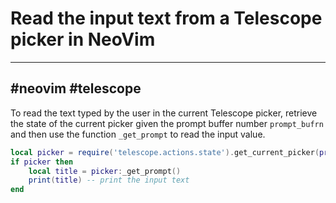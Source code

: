# Read the input text from a Telescope picker in NeoVim

-----
#neovim #telescope
-----

To read the text typed by the user in the current Telescope picker, 
retrieve the state of the current picker given the prompt buffer number `prompt_bufrn`
and then use the function `_get_prompt` to read the input value.

```lua
local picker = require('telescope.actions.state').get_current_picker(prompt_bufnr)
if picker then
    local title = picker:_get_prompt()
    print(title) -- print the input text
end
```
